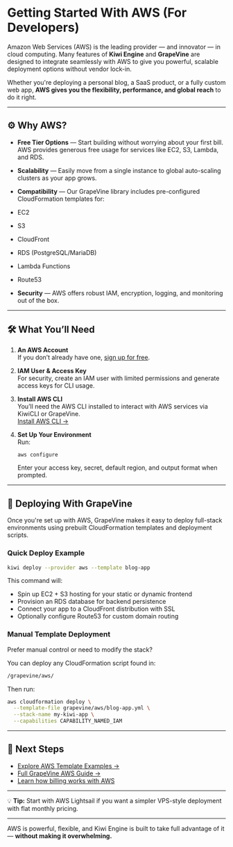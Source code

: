 # Getting Started With AWS (For Developers)

Amazon Web Services (AWS) is the leading provider — and innovator — in cloud computing. Many features of **Kiwi Engine** and **GrapeVine** are designed to integrate seamlessly with AWS to give you powerful, scalable deployment options without vendor lock-in.

Whether you're deploying a personal blog, a SaaS product, or a fully custom web app, **AWS gives you the flexibility, performance, and global reach** to do it right.

---

## ⚙️ Why AWS?

- **Free Tier Options** — Start building without worrying about your first bill. AWS provides generous free usage for services like EC2, S3, Lambda, and RDS.
- **Scalability** — Easily move from a single instance to global auto-scaling clusters as your app grows.
- **Compatibility** — Our GrapeVine library includes pre-configured CloudFormation templates for:
- EC2
- S3
- CloudFront
- RDS (PostgreSQL/MariaDB)
- Lambda Functions
- Route53

- **Security** — AWS offers robust IAM, encryption, logging, and monitoring out of the box.

---

## 🛠️ What You’ll Need

1. **An AWS Account**  
    If you don’t already have one, [sign up for free](https://aws.amazon.com/free).
2. **IAM User & Access Key**  
    For security, create an IAM user with limited permissions and generate access keys for CLI usage.
3. **Install AWS CLI**  
    You’ll need the AWS CLI installed to interact with AWS services via KiwiCLI or GrapeVine.  
    [Install AWS CLI →](https://docs.aws.amazon.com/cli/latest/userguide/install-cliv2.html)
4. **Set Up Your Environment**  
    Run:

    ```bash
    aws configure
    ```

    Enter your access key, secret, default region, and output format when prompted.

---

## 🚀 Deploying With GrapeVine

Once you're set up with AWS, GrapeVine makes it easy to deploy full-stack environments using prebuilt CloudFormation templates and deployment scripts.

### Quick Deploy Example

```bash
kiwi deploy --provider aws --template blog-app
```

This command will:

- Spin up EC2 + S3 hosting for your static or dynamic frontend
- Provision an RDS database for backend persistence
- Connect your app to a CloudFront distribution with SSL
- Optionally configure Route53 for custom domain routing

### Manual Template Deployment

Prefer manual control or need to modify the stack?

You can deploy any CloudFormation script found in:

```bash
/grapevine/aws/
```

Then run:

```bash
aws cloudformation deploy \
  --template-file grapevine/aws/blog-app.yml \
  --stack-name my-kiwi-app \
  --capabilities CAPABILITY_NAMED_IAM
```

---

## 📘 Next Steps

- [Explore AWS Template Examples →](https://docs.kiwiengine.dev/grapevine/aws-templates)
- [Full GrapeVine AWS Guide →](https://docs.kiwiengine.dev/grapevine/aws-deployment)
- [Learn how billing works with AWS](https://aws.amazon.com/pricing/)

---

💡 **Tip:** Start with AWS Lightsail if you want a simpler VPS-style deployment with flat monthly pricing.

---

AWS is powerful, flexible, and Kiwi Engine is built to take full advantage of it — **without making it overwhelming.**

